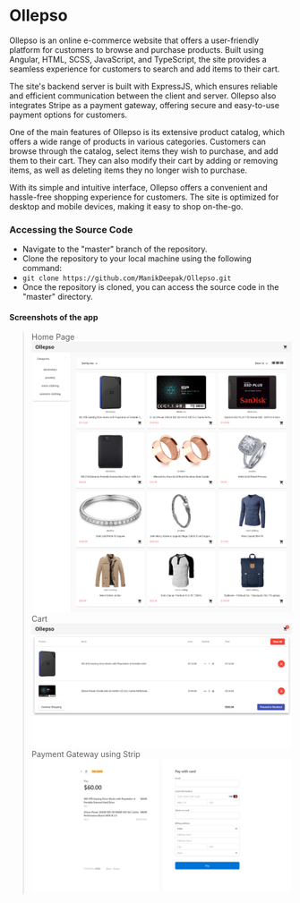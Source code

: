 # Ollepso
Ollepso is an online e-commerce website that offers a user-friendly platform for customers to browse and purchase products. Built using Angular, HTML, SCSS, JavaScript, and TypeScript, the site provides a seamless experience for customers to search and add items to their cart.

The site's backend server is built with ExpressJS, which ensures reliable and efficient communication between the client and server. Ollepso also integrates Stripe as a payment gateway, offering secure and easy-to-use payment options for customers.

One of the main features of Ollepso is its extensive product catalog, which offers a wide range of products in various categories. Customers can browse through the catalog, select items they wish to purchase, and add them to their cart. They can also modify their cart by adding or removing items, as well as deleting items they no longer wish to purchase.

With its simple and intuitive interface, Ollepso offers a convenient and hassle-free shopping experience for customers. The site is optimized for desktop and mobile devices, making it easy to shop on-the-go.


### Accessing the Source Code
* Navigate to the "master" branch of the repository.
* Clone the repository to your local machine using the following command:
* ```git clone https://github.com/ManikDeepak/Ollepso.git```
* Once the repository is cloned, you can access the source code in the "master" directory.


#### Screenshots of the app
>Home Page
![Home Page](https://github.com/ManikDeepak/Ollepso/blob/d69ce796a3c1d8dd471f3545c76768c2f2407143/screencapture-localhost-4200-home-2023-04-29-15_09_10.png)
>Cart
![Cart](screencapture-localhost-4200-cart-2023-04-29-15_09_37.png)
>Payment Gateway using Strip
![Payment Gateway using Strip ](screencapture-checkout-stripe-c-pay-cs-test-b1Ltys2RGYMiWjrnc2IzBY4dSeBwhgHQjqZWzZXx3tkYgx52fMGhC3G8o0-2023-04-29-15_09_59.png)
